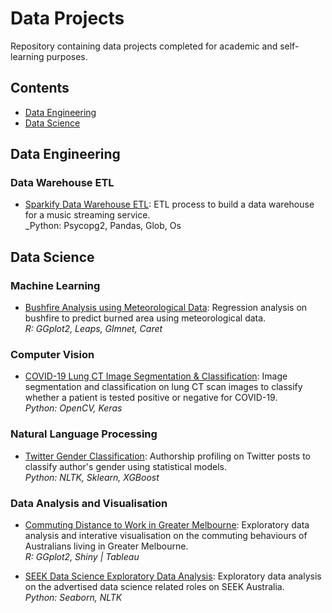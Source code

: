 # Data Projects
Repository containing data projects completed for academic and self-learning purposes. 

## Contents
- [Data Engineering](#Data-Engeering)
- [Data Science](#Data-Science)

## Data Engineering
### Data Warehouse ETL
- [Sparkify Data Warehouse ETL](https://github.com/TravisH0301/data_projects/tree/master/data_engineering/sparkify_dw_etl): ETL process to build a data warehouse for a music streaming service.<br>
_Python: Psycopg2, Pandas, Glob, Os

## Data Science
### Machine Learning
- [Bushfire Analysis using Meteorological Data](https://github.com/TravisH0301/data_science_projects/tree/master/data_science/bushfire_analysis_meteorological): Regression analysis on bushfire to predict burned area using meteorological data.<br>
_R: GGplot2, Leaps, Glmnet, Caret_ 

### Computer Vision
- [COVID-19 Lung CT Image Segmentation & Classification](https://github.com/TravisH0301/data_science_projects/tree/master/data_science/covid-19_lung_ct_image_segmentation_%26_classification): Image segmentation and classification on lung CT scan images to classify whether a patient is tested positive or negative for COVID-19.<br>
_Python: OpenCV, Keras_

### Natural Language Processing
- [Twitter Gender Classification](https://github.com/TravisH0301/data_science_projects/tree/master/data_science/twitter_gender_classification): Authorship profiling on Twitter posts to classify author's gender using statistical models.<br>
_Python: NLTK, Sklearn, XGBoost_
  
### Data Analysis and Visualisation
- [Commuting Distance to Work in Greater Melbourne](https://github.com/TravisH0301/data_science_projects/tree/master/data_science/commuting_distance_visualisation): Exploratory data analysis and interative visualisation on the commuting behaviours of Australians living in Greater Melbourne.<br>
_R: GGplot2, Shiny | Tableau_

- [SEEK Data Science Exploratory Data Analysis](https://github.com/TravisH0301/data_science_projects/tree/master/data_science/seek_ds_eda): Exploratory data analysis on the advertised data science related roles on SEEK Australia.<br>
_Python: Seaborn, NLTK_
